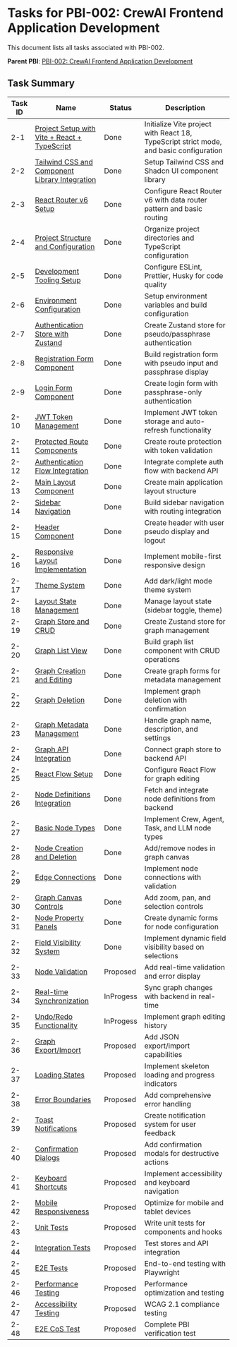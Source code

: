 # Tasks for PBI-002: CrewAI Frontend Application Development

This document lists all tasks associated with PBI-002.

**Parent PBI**: [PBI-002: CrewAI Frontend Application Development](mdc:./tasks/prd.md)

## Task Summary

| Task ID | Name | Status | Description |
|---------|------|--------|-------------|
| 2-1 | [Project Setup with Vite + React + TypeScript](mdc:./tasks/PBI-002-1.md) | Done | Initialize Vite project with React 18, TypeScript strict mode, and basic configuration |
| 2-2 | [Tailwind CSS and Component Library Integration](mdc:./tasks/PBI-002-2.md) | Done | Setup Tailwind CSS and Shadcn UI component library |
| 2-3 | [React Router v6 Setup](mdc:./tasks/PBI-002-3.md) | Done | Configure React Router v6 with data router pattern and basic routing |
| 2-4 | [Project Structure and Configuration](mdc:./tasks/PBI-002-4.md) | Done | Organize project directories and TypeScript configuration |
| 2-5 | [Development Tooling Setup](mdc:./tasks/PBI-002-5.md) | Done | Configure ESLint, Prettier, Husky for code quality |
| 2-6 | [Environment Configuration](mdc:./tasks/PBI-002-6.md) | Done | Setup environment variables and build configuration |
| 2-7 | [Authentication Store with Zustand](mdc:./tasks/PBI-002-7.md) | Done | Create Zustand store for pseudo/passphrase authentication |
| 2-8 | [Registration Form Component](mdc:./tasks/PBI-002-8.md) | Done | Build registration form with pseudo input and passphrase display |
| 2-9 | [Login Form Component](mdc:./tasks/PBI-002-9.md) | Done | Create login form with passphrase-only authentication |
| 2-10 | [JWT Token Management](mdc:./tasks/PBI-002-10.md) | Done | Implement JWT token storage and auto-refresh functionality |
| 2-11 | [Protected Route Components](mdc:./tasks/PBI-002-11.md) | Done | Create route protection with token validation |
| 2-12 | [Authentication Flow Integration](mdc:./tasks/PBI-002-12.md) | Done | Integrate complete auth flow with backend API |
| 2-13 | [Main Layout Component](mdc:./tasks/PBI-002-13.md) | Done | Create main application layout structure |
| 2-14 | [Sidebar Navigation](mdc:./tasks/PBI-002-14.md) | Done | Build sidebar navigation with routing integration |
| 2-15 | [Header Component](mdc:./tasks/PBI-002-15.md) | Done | Create header with user pseudo display and logout |
| 2-16 | [Responsive Layout Implementation](mdc:./tasks/PBI-002-16.md) | Done | Implement mobile-first responsive design |
| 2-17 | [Theme System](mdc:./tasks/PBI-002-17.md) | Done | Add dark/light mode theme system |
| 2-18 | [Layout State Management](mdc:./tasks/PBI-002-18.md) | Done | Manage layout state (sidebar toggle, theme) |
| 2-19 | [Graph Store and CRUD](mdc:./tasks/PBI-002-19.md) | Done | Create Zustand store for graph management |
| 2-20 | [Graph List View](mdc:./tasks/PBI-002-20.md) | Done | Build graph list component with CRUD operations |
| 2-21 | [Graph Creation and Editing](mdc:./tasks/PBI-002-21.md) | Done | Create graph forms for metadata management |
| 2-22 | [Graph Deletion](mdc:./tasks/PBI-002-22.md) | Done | Implement graph deletion with confirmation |
| 2-23 | [Graph Metadata Management](mdc:./tasks/PBI-002-23.md) | Done | Handle graph name, description, and settings |
| 2-24 | [Graph API Integration](mdc:./tasks/PBI-002-24.md) | Done | Connect graph store to backend API |
| 2-25 | [React Flow Setup](mdc:./tasks/PBI-002-25.md) | Done | Configure React Flow for graph editing |
| 2-26 | [Node Definitions Integration](mdc:./tasks/PBI-002-26.md) | Done | Fetch and integrate node definitions from backend |
| 2-27 | [Basic Node Types](mdc:./tasks/PBI-002-27.md) | Done | Implement Crew, Agent, Task, and LLM node types |
| 2-28 | [Node Creation and Deletion](mdc:./tasks/PBI-002-28.md) | Done | Add/remove nodes in graph canvas |
| 2-29 | [Edge Connections](mdc:./tasks/PBI-002-29.md) | Done | Implement node connections with validation |
| 2-30 | [Graph Canvas Controls](mdc:./tasks/PBI-002-30.md) | Done | Add zoom, pan, and selection controls |
| 2-31 | [Node Property Panels](mdc:./tasks/PBI-002-31.md) | Done | Create dynamic forms for node configuration |
| 2-32 | [Field Visibility System](mdc:./tasks/PBI-002-32.md) | Done | Implement dynamic field visibility based on selections |
| 2-33 | [Node Validation](mdc:./tasks/PBI-002-33.md) | Proposed | Add real-time validation and error display |
| 2-34 | [Real-time Synchronization](mdc:./tasks/PBI-002-34.md) | InProgess | Sync graph changes with backend in real-time |
| 2-35 | [Undo/Redo Functionality](mdc:./tasks/PBI-002-35.md) | InProgess | Implement graph editing history |
| 2-36 | [Graph Export/Import](mdc:./tasks/PBI-002-36.md) | Proposed | Add JSON export/import capabilities |
| 2-37 | [Loading States](mdc:./tasks/PBI-002-37.md) | Proposed | Implement skeleton loading and progress indicators |
| 2-38 | [Error Boundaries](mdc:./tasks/PBI-002-38.md) | Proposed | Add comprehensive error handling |
| 2-39 | [Toast Notifications](mdc:./tasks/PBI-002-39.md) | Proposed | Create notification system for user feedback |
| 2-40 | [Confirmation Dialogs](mdc:./tasks/PBI-002-40.md) | Proposed | Add confirmation modals for destructive actions |
| 2-41 | [Keyboard Shortcuts](mdc:./tasks/PBI-002-41.md) | Proposed | Implement accessibility and keyboard navigation |
| 2-42 | [Mobile Responsiveness](mdc:./tasks/PBI-002-42.md) | Proposed | Optimize for mobile and tablet devices |
| 2-43 | [Unit Tests](mdc:./tasks/PBI-002-43.md) | Proposed | Write unit tests for components and hooks |
| 2-44 | [Integration Tests](mdc:./tasks/PBI-002-44.md) | Proposed | Test stores and API integration |
| 2-45 | [E2E Tests](mdc:./tasks/PBI-002-45.md) | Proposed | End-to-end testing with Playwright |
| 2-46 | [Performance Testing](mdc:./tasks/PBI-002-46.md) | Proposed | Performance optimization and testing |
| 2-47 | [Accessibility Testing](mdc:./tasks/PBI-002-47.md) | Proposed | WCAG 2.1 compliance testing |
| 2-48 | [E2E CoS Test](mdc:./tasks/PBI-002-48.md) | Proposed | Complete PBI verification test | 